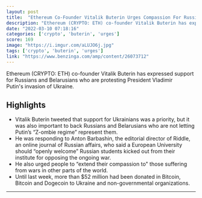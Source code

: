 ```yaml
---
layout: post
title:  "Ethereum Co-Founder Vitalik Buterin Urges Compassion For Russians, Belarusians Resisting Putin's 'Z-ombie Regime'"
description: "Ethereum (CRYPTO: ETH) co-founder Vitalik Buterin has expressed support for Russians and Belarusians who are protesting President Vladimir Putin's invasion of Ukraine."
date: "2022-03-10 07:18:16"
categories: ['crypto', 'buterin', 'urges']
score: 169
image: "https://i.imgur.com/aLUJO6j.jpg"
tags: ['crypto', 'buterin', 'urges']
link: "https://www.benzinga.com/amp/content/26073712"
---
```


Ethereum (CRYPTO: ETH) co-founder Vitalik Buterin has expressed support for Russians and Belarusians who are protesting President Vladimir Putin's invasion of Ukraine.

## Highlights

- Vitalik Buterin tweeted that support for Ukrainians was a priority, but it was also important to back Russians and Belarusians who are not letting Putin’s “Z-ombie regime” represent them.
- He was responding to Anton Barbashin, the editorial director of Riddle, an online journal of Russian affairs, who said a European University should “openly welcome” Russian students kicked out from their institute for opposing the ongoing war.
- He also urged people to “extend their compassion to" those suffering from wars in other parts of the world.
- Until last week, more than $52 million had been donated in Bitcoin, Bitcoin and Dogecoin to Ukraine and non-governmental organizations.

---
